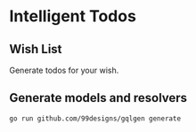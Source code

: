 # Intelligent Todos


## Wish List
Generate todos for your wish.

## Generate models and resolvers
```
go run github.com/99designs/gqlgen generate
```
